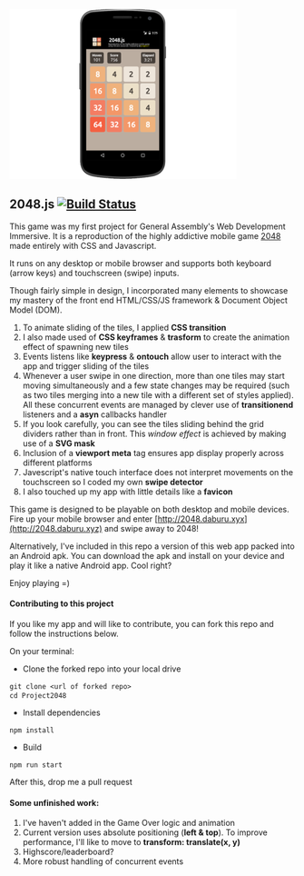 ![demo](assets/gallery.PNG)

## 2048.js [![Build Status](https://travis-ci.org/yongjun21/Project2048.svg?branch=master)](https://travis-ci.org/yongjun21/Project2048)

This game was my first project for General Assembly's Web Development Immersive. It is a reproduction of the highly addictive mobile game [2048](https://en.wikipedia.org/wiki/2048_\(video_game\)) made entirely with CSS and Javascript.

It runs on any desktop or mobile browser and supports both keyboard (arrow keys) and touchscreen (swipe) inputs.

Though fairly simple in design, I incorporated many elements to showcase my mastery of the front end HTML/CSS/JS framework & Document Object Model (DOM).

1. To animate sliding of the tiles, I applied **CSS transition**
2. I also made used of **CSS keyframes** &  **trasform** to create the animation effect of spawning new tiles
3. Events listens like **keypress** & **ontouch** allow user to interact with the app and trigger sliding of the tiles
4. Whenever a user swipe in one direction, more than one tiles may start moving simultaneously and a few state changes may be required (such as two tiles merging into a new tile with a different set of styles applied). All these concurrent events are managed by clever use of **transitionend** listeners and a **asyn** callbacks handler
5. If you look carefully, you can see the tiles sliding behind the grid dividers rather than in front. This *window effect* is achieved by making use of a **SVG mask**
6. Inclusion of a **viewport meta** tag ensures app display properly across different platforms
7. Javescript's native touch interface does not interpret movements on the touchscreen so I coded my own **swipe detector**
8. I also touched up my app with little details like a **favicon**

This game is designed to be playable on both desktop and mobile devices. Fire up your mobile browser and enter [http://2048.daburu.xyx](http://2048.daburu.xyz) and swipe away to 2048!

Alternatively, I've included in this repo a version of this web app packed into an Android apk. You can download the apk and install on your device and play it like a native Android app. Cool right?

Enjoy playing =)

#### Contributing to this project

If you like my app and will like to contribute, you can fork this repo and follow the instructions below.

On your terminal:
- Clone the forked repo into your local drive
```
git clone <url of forked repo>
cd Project2048
```
- Install dependencies
```
npm install
```
- Build
```
npm run start
```

After this, drop me a pull request

#### Some unfinished work:
1. I've haven't added in the Game Over logic and animation
2. Current version uses absolute positioning (**left & top**). To improve performance, I'll like to move to **transform: translate(x, y)**
3. Highscore/leaderboard?
4. More robust handling of concurrent events
